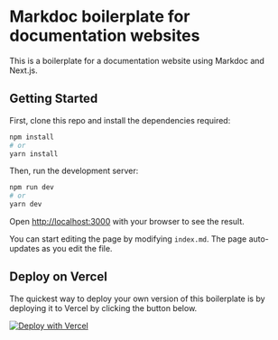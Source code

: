 # Markdoc boilerplate for documentation websites

This is a boilerplate for a documentation website using Markdoc and Next.js.

## Getting Started

First, clone this repo and install the dependencies required:

```bash
npm install
# or
yarn install
```

Then, run the development server:

```bash
npm run dev
# or
yarn dev
```

Open [http://localhost:3000](http://localhost:3000) with your browser to see the result.

You can start editing the page by modifying `index.md`. The page auto-updates as you edit the file.

## Deploy on Vercel

The quickest way to deploy your own version of this boilerplate is by deploying it to Vercel by clicking the button below.

[![Deploy with Vercel](https://vercel.com/button)](https://vercel.com/new/clone?repository-url=https://github.com/markdoc/docs/examples/simple-nextjs)
